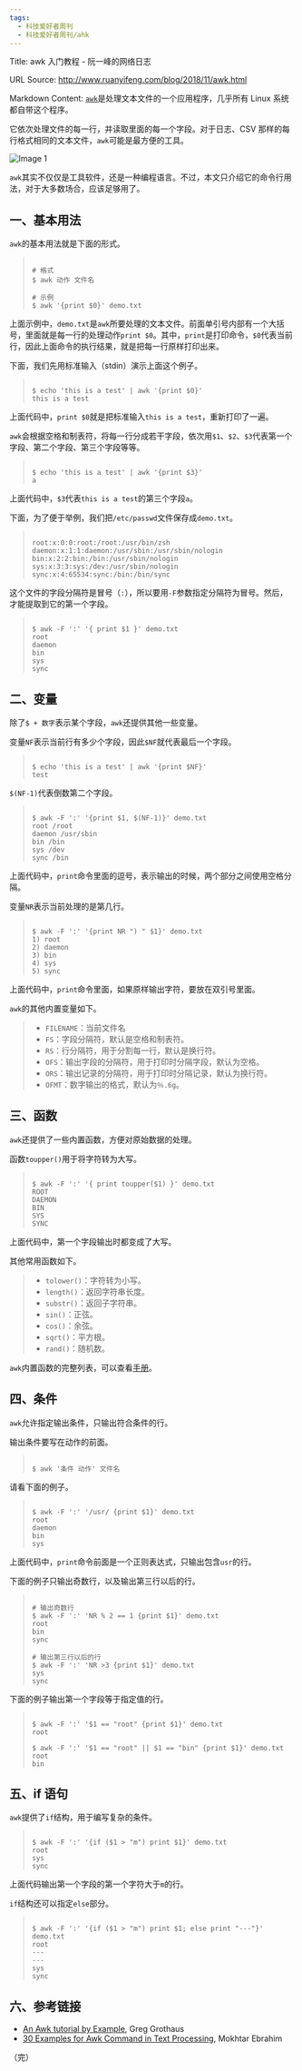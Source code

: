 ```yaml
---
tags:
  - 科技爱好者周刊
  - 科技爱好者周刊/ahk
---
```

Title: awk 入门教程 - 阮一峰的网络日志

URL Source: http://www.ruanyifeng.com/blog/2018/11/awk.html

Markdown Content:
[`awk`](https://en.wikipedia.org/wiki/AWK)是处理文本文件的一个应用程序，几乎所有 Linux 系统都自带这个程序。

它依次处理文件的每一行，并读取里面的每一个字段。对于日志、CSV 那样的每行格式相同的文本文件，`awk`可能是最方便的工具。

![Image 1](https://www.wangbase.com/blogimg/asset/201811/bg2018110702.jpg)

`awk`其实不仅仅是工具软件，还是一种编程语言。不过，本文只介绍它的命令行用法，对于大多数场合，应该足够用了。

一、基本用法
------

`awk`的基本用法就是下面的形式。

> ```
> 
> # 格式
> $ awk 动作 文件名
> 
> # 示例
> $ awk '{print $0}' demo.txt
> ```

上面示例中，`demo.txt`是`awk`所要处理的文本文件。前面单引号内部有一个大括号，里面就是每一行的处理动作`print $0`。其中，`print`是打印命令，`$0`代表当前行，因此上面命令的执行结果，就是把每一行原样打印出来。

下面，我们先用标准输入（stdin）演示上面这个例子。

> ```
> 
> $ echo 'this is a test' | awk '{print $0}'
> this is a test
> ```

上面代码中，`print $0`就是把标准输入`this is a test`，重新打印了一遍。

`awk`会根据空格和制表符，将每一行分成若干字段，依次用`$1`、`$2`、`$3`代表第一个字段、第二个字段、第三个字段等等。

> ```
> 
> $ echo 'this is a test' | awk '{print $3}'
> a
> ```

上面代码中，`$3`代表`this is a test`的第三个字段`a`。

下面，为了便于举例，我们把`/etc/passwd`文件保存成`demo.txt`。

> ```
> 
> root:x:0:0:root:/root:/usr/bin/zsh
> daemon:x:1:1:daemon:/usr/sbin:/usr/sbin/nologin
> bin:x:2:2:bin:/bin:/usr/sbin/nologin
> sys:x:3:3:sys:/dev:/usr/sbin/nologin
> sync:x:4:65534:sync:/bin:/bin/sync
> ```

这个文件的字段分隔符是冒号（`:`），所以要用`-F`参数指定分隔符为冒号。然后，才能提取到它的第一个字段。

> ```
> 
> $ awk -F ':' '{ print $1 }' demo.txt
> root
> daemon
> bin
> sys
> sync
> ```

二、变量
----

除了`$ + 数字`表示某个字段，`awk`还提供其他一些变量。

变量`NF`表示当前行有多少个字段，因此`$NF`就代表最后一个字段。

> ```
> 
> $ echo 'this is a test' | awk '{print $NF}'
> test
> ```

`$(NF-1)`代表倒数第二个字段。

> ```
> 
> $ awk -F ':' '{print $1, $(NF-1)}' demo.txt
> root /root
> daemon /usr/sbin
> bin /bin
> sys /dev
> sync /bin
> ```

上面代码中，`print`命令里面的逗号，表示输出的时候，两个部分之间使用空格分隔。

变量`NR`表示当前处理的是第几行。

> ```
> 
> $ awk -F ':' '{print NR ") " $1}' demo.txt
> 1) root
> 2) daemon
> 3) bin
> 4) sys
> 5) sync
> ```

上面代码中，`print`命令里面，如果原样输出字符，要放在双引号里面。

`awk`的其他内置变量如下。

> *   `FILENAME`：当前文件名
> *   `FS`：字段分隔符，默认是空格和制表符。
> *   `RS`：行分隔符，用于分割每一行，默认是换行符。
> *   `OFS`：输出字段的分隔符，用于打印时分隔字段，默认为空格。
> *   `ORS`：输出记录的分隔符，用于打印时分隔记录，默认为换行符。
> *   `OFMT`：数字输出的格式，默认为`％.6g`。

三、函数
----

`awk`还提供了一些内置函数，方便对原始数据的处理。

函数`toupper()`用于将字符转为大写。

> ```
> 
> $ awk -F ':' '{ print toupper($1) }' demo.txt
> ROOT
> DAEMON
> BIN
> SYS
> SYNC
> ```

上面代码中，第一个字段输出时都变成了大写。

其他常用函数如下。

> *   `tolower()`：字符转为小写。
> *   `length()`：返回字符串长度。
> *   `substr()`：返回子字符串。
> *   `sin()`：正弦。
> *   `cos()`：余弦。
> *   `sqrt()`：平方根。
> *   `rand()`：随机数。

`awk`内置函数的完整列表，可以查看[手册](https://www.gnu.org/software/gawk/manual/html_node/Built_002din.html#Built_002din)。

四、条件
----

`awk`允许指定输出条件，只输出符合条件的行。

输出条件要写在动作的前面。

> ```
> 
> $ awk '条件 动作' 文件名
> ```

请看下面的例子。

> ```
> 
> $ awk -F ':' '/usr/ {print $1}' demo.txt
> root
> daemon
> bin
> sys
> ```

上面代码中，`print`命令前面是一个正则表达式，只输出包含`usr`的行。

下面的例子只输出奇数行，以及输出第三行以后的行。

> ```
> 
> # 输出奇数行
> $ awk -F ':' 'NR % 2 == 1 {print $1}' demo.txt
> root
> bin
> sync
> 
> # 输出第三行以后的行
> $ awk -F ':' 'NR >3 {print $1}' demo.txt
> sys
> sync
> ```

下面的例子输出第一个字段等于指定值的行。

> ```
> 
> $ awk -F ':' '$1 == "root" {print $1}' demo.txt
> root
> 
> $ awk -F ':' '$1 == "root" || $1 == "bin" {print $1}' demo.txt
> root
> bin
> ```

五、if 语句
-------

`awk`提供了`if`结构，用于编写复杂的条件。

> ```
> 
> $ awk -F ':' '{if ($1 > "m") print $1}' demo.txt
> root
> sys
> sync
> ```

上面代码输出第一个字段的第一个字符大于`m`的行。

`if`结构还可以指定`else`部分。

> ```
> 
> $ awk -F ':' '{if ($1 > "m") print $1; else print "---"}' demo.txt
> root
> ---
> ---
> sys
> sync
> ```

六、参考链接
------

*   [An Awk tutorial by Example](https://gregable.com/2010/09/why-you-should-know-just-little-awk.html), Greg Grothaus
*   [30 Examples for Awk Command in Text Processing](https://likegeeks.com/awk-command/), Mokhtar Ebrahim

（完）
